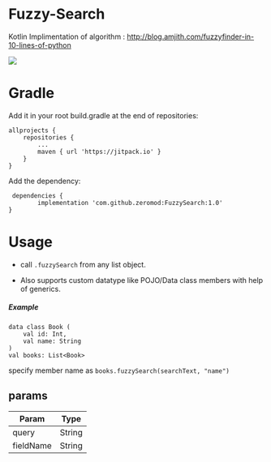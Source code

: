 # Fuzzy-Search

Kotlin Implimentation of algorithm : http://blog.amjith.com/fuzzyfinder-in-10-lines-of-python

[![](https://jitpack.io/v/zeromod/FuzzySearch.svg)](https://jitpack.io/#zeromod/FuzzySearch)

# Gradle

Add it in your root build.gradle at the end of repositories:

    allprojects {
		repositories {
			...
			maven { url 'https://jitpack.io' }
		}
	}

 Add the dependency:
 
     dependencies {
	        implementation 'com.github.zeromod:FuzzySearch:1.0'
	}

# Usage


*  call `.fuzzySearch` from any list object.


*  Also supports custom datatype like POJO/Data class members with help of generics.

##### Example

    data class Book (
        val id: Int,
        val name: String
    )
    val books: List<Book>

specify member name as `books.fuzzySearch(searchText, "name")`

## params

| Param | Type |
| ------ | ------ |
| query | String |
| fieldName | String |
